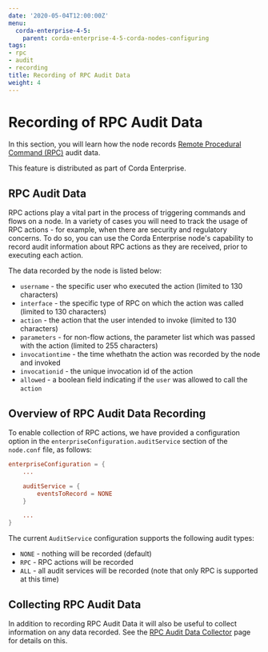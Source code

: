 ```yaml
---
date: '2020-05-04T12:00:00Z'
menu:
  corda-enterprise-4-5:
    parent: corda-enterprise-4-5-corda-nodes-configuring
tags:
- rpc
- audit
- recording
title: Recording of RPC Audit Data
weight: 4
---
```


# Recording of RPC Audit Data

In this section, you will learn how the node records [Remote Procedural Command (RPC)](../../api-rpc.md) audit data.

This feature is distributed as part of Corda Enterprise.

## RPC Audit Data

RPC actions play a vital part in the process of triggering commands and flows on a node. In a variety of cases you will need to track the usage of RPC actions - for example, when there are security and regulatory concerns. To do so, you can use the Corda Enterprise node's capability to record audit information about RPC actions as they are received, prior to executing each action.

The data recorded by the node is listed below:

- `username` - the specific user who executed the action (limited to 130 characters)
- `interface` - the specific type of RPC on which the action was called (limited to 130 characters)
- `action` - the action that the user intended to invoke (limited to 130 characters)
- `parameters` - for non-flow actions, the parameter list which was passed with the action (limited to 255 characters)
- `invocationtime` - the time whethatn the action was recorded by the node and invoked
- `invocationid` - the unique invocation id of the action
- `allowed` - a boolean field indicating if the `user` was allowed to call the `action`

## Overview of RPC Audit Data Recording

To enable collection of RPC actions, we have provided a configuration option in the `enterpriseConfiguration.auditService` section of the `node.conf` file, as follows:

```conf
enterpriseConfiguration = {
    ...

    auditService = {
        eventsToRecord = NONE
    }

    ...
}
```

The current `AuditService` configuration supports the following audit types:

- `NONE` - nothing will be recorded (default)
- `RPC` - RPC actions will be recorded
- `ALL` - all audit services will be recorded (note that only RPC is supported at this time)

## Collecting RPC Audit Data

In addition to recording RPC Audit Data it will also be useful to collect information on any data recorded.  See the [RPC Audit Data Collector](../../rpc-audit-collector.md) page for details on this.
